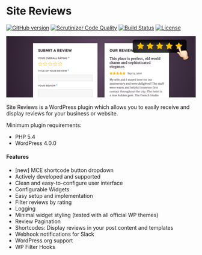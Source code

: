 # Site Reviews

[![GitHub version](https://badge.fury.io/gh/geminilabs%2Fsite-reviews.svg)](https://badge.fury.io/gh/geminilabs%2Fsite-reviews) [![Scrutinizer Code Quality](https://scrutinizer-ci.com/g/geminilabs/site-reviews/badges/quality-score.png?b=master)](https://scrutinizer-ci.com/g/geminilabs/site-reviews/?branch=master) [![Build Status](https://travis-ci.org/geminilabs/site-reviews.svg?branch=master)](https://travis-ci.org/geminilabs/site-reviews) [![License](https://img.shields.io/badge/license-GPLv2+-brightgreen.svg)](https://github.com/geminilabs/site-reviews/blob/master/license.txt)

![Site Reviews banner](src/assets/banner-1880x609.png)

Site Reviews is a WordPress plugin which allows you to easily receive and display reviews for your business or website.

Minimum plugin requirements:

* PHP 5.4
* WordPress 4.0.0

#### Features

* [new] MCE shortcode button dropdown
* Actively developed and supported
* Clean and easy-to-configure user interface
* Configurable Widgets
* Easy setup and implementation
* Filter reviews by rating
* Logging
* Minimal widget styling (tested with all official WP themes)
* Review Pagination
* Shortcodes: Display reviews in your post content and templates
* Webhook notifications for Slack
* WordPress.org support
* WP Filter Hooks
